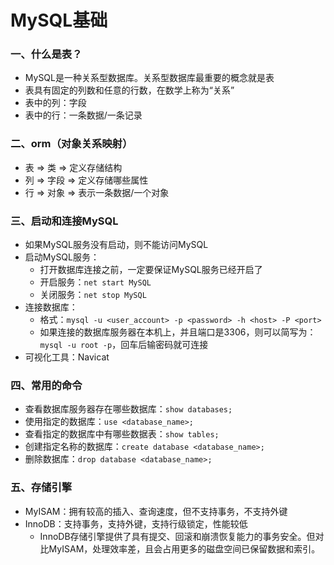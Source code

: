 # MySQL基础

### 一、什么是表？
- MySQL是一种关系型数据库。关系型数据库最重要的概念就是表
- 表具有固定的列数和任意的行数，在数学上称为“关系”
- 表中的列：字段
- 表中的行：一条数据/一条记录

### 二、orm（对象关系映射）
- 表 => 类   => 定义存储结构
- 列 => 字段 => 定义存储哪些属性
- 行 => 对象 => 表示一条数据/一个对象

### 三、启动和连接MySQL
- 如果MySQL服务没有启动，则不能访问MySQL
- 启动MySQL服务：
    - 打开数据库连接之前，一定要保证MySQL服务已经开启了
    - 开启服务：`net start MySQL`
    - 关闭服务：`net stop MySQL`
- 连接数据库：
  - 格式：`mysql -u <user_account> -p <password> -h <host> -P <port>`
  - 如果连接的数据库服务器在本机上，并且端口是3306，则可以简写为：`mysql -u root -p`，回车后输密码就可连接
- 可视化工具：Navicat

### 四、常用的命令  
- 查看数据库服务器存在哪些数据库：`show databases;`
- 使用指定的数据库：`use <database_name>;`
- 查看指定的数据库中有哪些数据表：`show tables;`
- 创建指定名称的数据库：`create database <database_name>;`
- 删除数据库：`drop database <database_name>;`

### 五、存储引擎
- MyISAM：拥有较高的插入、查询速度，但不支持事务，不支持外键
- InnoDB：支持事务，支持外键，支持行级锁定，性能较低
    - InnoDB存储引擎提供了具有提交、回滚和崩溃恢复能力的事务安全。但对比MyISAM，处理效率差，且会占用更多的磁盘空间已保留数据和索引。
